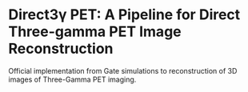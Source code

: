 # Direct3γ PET: A Pipeline for Direct Three-gamma PET Image Reconstruction

Official implementation from Gate simulations to reconstruction of 3D images of Three-Gamma PET imaging.